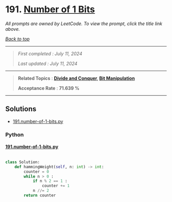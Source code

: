 # 191. [Number of 1 Bits](<https://leetcode.com/problems/number-of-1-bits>)

*All prompts are owned by LeetCode. To view the prompt, click the title link above.*

*[Back to top](<../README.md>)*

------

> *First completed : July 11, 2024*
>
> *Last updated : July 11, 2024*

------

> **Related Topics** : **[Divide and Conquer](<by_topic/Divide and Conquer.md>), [Bit Manipulation](<by_topic/Bit Manipulation.md>)**
>
> **Acceptance Rate** : **71.639 %**

------

## Solutions

- [191.number-of-1-bits.py](<../my-submissions/191.number-of-1-bits.py>)
### Python
#### [191.number-of-1-bits.py](<../my-submissions/191.number-of-1-bits.py>)
```Python

class Solution:
    def hammingWeight(self, n: int) -> int:
        counter = 0
        while n > 0 :
            if n % 2 == 1 :
                counter += 1
            n //= 2
        return counter

```

